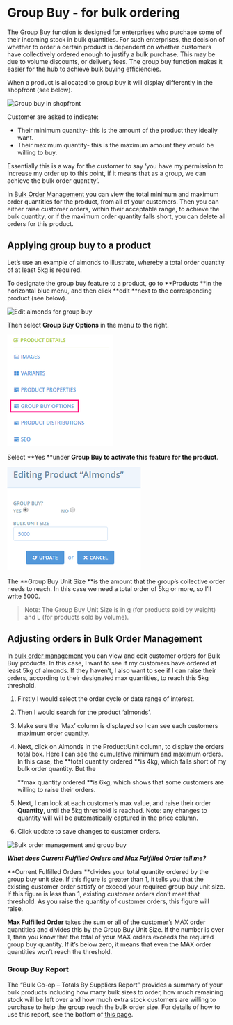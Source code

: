 # Group Buy - for bulk ordering

The Group Buy function is designed for enterprises who purchase some of their incoming stock in bulk quantities. For such enterprises, the decision of whether to order a certain product is dependent on whether customers have collectively ordered enough to justify a bulk purchase. This may be due to volume discounts, or delivery fees. The group buy function makes it easier for the hub to achieve bulk buying efficiencies.

When a product is allocated to group buy it will display differently in the shopfront \(see below\).

![Group buy in shopfront](https://openfoodnetwork.org/wp-content/uploads/2015/06/Group-Buy.png)

Customer are asked to indicate:

* Their minimum quantity- this is the amount of the product they ideally want.
* Their maximum quantity- this is the maximum amount they would be willing to buy.

Essentially this is a way for the customer to say ‘you have my permission to increase my order up to this point, if it means that as a group, we can achieve the bulk order quantity’.

In [Bulk Order Management ](../orders/)you can view the total minimum and maximum order quantities for the product, from all of your customers. Then you can either raise customer orders, within their acceptable range, to achieve the bulk quantity, or if the maximum order quantity falls short, you can delete all orders for this product.

## Applying group buy to a product

Let’s use an example of almonds to illustrate, whereby a total order quantity of at least 5kg is required.

To designate the group buy feature to a product, go to **Products **in the horizontal blue menu, and then click **edit **next to the corresponding product \(see below\).

![Edit almonds for group buy](https://openfoodnetwork.org/wp-content/uploads/2015/06/Edit-almonds.png)

Then select **Group Buy Options** in the menu to the right.

![](../../.gitbook/assets/group-buy.png)

Select **Yes **under **Group Buy to activate this feature for the product**.

![](../../.gitbook/assets/almonds-group-buy.png)

The **Group Buy Unit Size **is the amount that the group’s collective order needs to reach. In this case we need a total order of 5kg or more, so I’ll write 5000.

> Note: The Group Buy Unit Size is in g \(for products sold by weight\) and L \(for products sold by volume\).

## Adjusting orders in Bulk Order Management

In [bulk order management](../orders/) you can view and edit customer orders for Bulk Buy products. In this case, I want to see if my customers have ordered at least 5kg of almonds. If they haven’t, I also want to see if I can raise their orders, according to their designated max quantities, to reach this 5kg threshold.

1. Firstly I would select the order cycle or date range of interest.
2. Then I would search for the product ‘almonds’.
3. Make sure the ‘Max’ column is displayed so I can see each customers maximum order quantity.
4. Next, click on Almonds in the Product:Unit column, to display the orders total box. Here I can see the cumulative minimum and maximum orders. In this case, the **total quantity ordered **is 4kg, which falls short of my bulk order quantity. But the

   **max quantity ordered **is 6kg, which shows that some customers are willing to raise their orders.

5. Next, I can look at each customer’s max value, and raise their order **Quantity**, until the 5kg threshold is reached. Note: any changes to quantity will will be automatically captured in the price column.
6. Click update to save changes to customer orders.

![Bulk order management and group buy](https://openfoodnetwork.org/wp-content/uploads/2015/06/BOM-almonds.png)

_**What does Current Fulfilled Orders and Max Fulfilled Order tell me?**_

**Current Fulfilled Orders **divides your total quantity ordered by the group buy unit size. If this figure is greater than 1, it tells you that the existing customer order satisfy or exceed your required group buy unit size. If this figure is less than 1, existing customer orders don’t meet that threshold. As you raise the quantity of customer orders, this figure will raise.

**Max Fulfilled Order** takes the sum or all of the customer’s MAX order quantities and divides this by the Group Buy Unit Size. If the number is over 1, then you know that the total of your MAX orders exceeds the required group buy quantity. If it’s below zero, it means that even the MAX order quantities won’t reach the threshold.

### Group Buy Report

The “Bulk Co-op – Totals By Suppliers Report” provides a summary of your bulk products including how many bulk sizes to order, how much remaining stock will be left over and how much extra stock customers are willing to purchase to help the group reach the bulk order size. For details of how to use this report, see the bottom of [this page](../../basic-features/reports.md).

